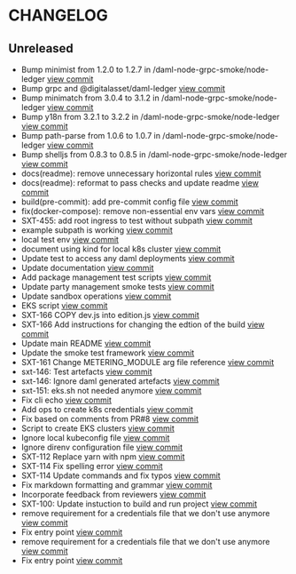 # CHANGELOG

## Unreleased

* Bump minimist from 1.2.0 to 1.2.7 in /daml-node-grpc-smoke/node-ledger [view commit](https://github.com/catenasys/sextant-dev/commit/420ecdea918368201d0d57c4f641a8755279c2d3)
* Bump grpc and @digitalasset/daml-ledger [view commit](https://github.com/catenasys/sextant-dev/commit/1fab2923288678c21da5a4867db5df46f3a1ec00)
* Bump minimatch from 3.0.4 to 3.1.2 in /daml-node-grpc-smoke/node-ledger [view commit](https://github.com/catenasys/sextant-dev/commit/ad2a96e0f75952ae8804cf04e1dd6c360cc86d86)
* Bump y18n from 3.2.1 to 3.2.2 in /daml-node-grpc-smoke/node-ledger [view commit](https://github.com/catenasys/sextant-dev/commit/c754328af174d545d0b780fe09fbd6a54dc282e3)
* Bump path-parse from 1.0.6 to 1.0.7 in /daml-node-grpc-smoke/node-ledger [view commit](https://github.com/catenasys/sextant-dev/commit/025b0a6a0ba0c51feeffe73f39bc5bb6151372f1)
* Bump shelljs from 0.8.3 to 0.8.5 in /daml-node-grpc-smoke/node-ledger [view commit](https://github.com/catenasys/sextant-dev/commit/d8350d97e8bb829a6dd824ab5d31f83451d3e876)
* docs(readme): remove unnecessary horizontal rules [view commit](https://github.com/catenasys/sextant-dev/commit/01572c854b850dbb497a62cacd746b090c96512e)
* docs(readme): reformat to pass checks and update readme [view commit](https://github.com/catenasys/sextant-dev/commit/38d19009958a2f903a992997aabd1dbce069d653)
* build(pre-commit): add pre-commit config file [view commit](https://github.com/catenasys/sextant-dev/commit/9609f3594867677b69f66dd8c9317693c62f490a)
* fix(docker-compose): remove non-essential env vars [view commit](https://github.com/catenasys/sextant-dev/commit/e9034886b79f77ceac84769d61906d5fc6567b71)
* SXT-455: add root ingress to test without subpath [view commit](https://github.com/catenasys/sextant-dev/commit/8bfc737afa2ff3fda205806fdae0a862bee5ad4a)
* example subpath is working [view commit](https://github.com/catenasys/sextant-dev/commit/2eecbb7fac46fceb67d09c3a245dea1b17d9e5fa)
* local test env [view commit](https://github.com/catenasys/sextant-dev/commit/3570dfcecec054be960f7dfb516374fdaeb4a531)
* document using kind for local k8s cluster [view commit](https://github.com/catenasys/sextant-dev/commit/5b75efacd1271bd79b862d932e64a9b44c3cc04f)
* Update test to access any daml deployments [view commit](https://github.com/catenasys/sextant-dev/commit/6ea9fb8b4ea73a29ada4cc36546e71e61f01b235)
* Update documentation [view commit](https://github.com/catenasys/sextant-dev/commit/cd4820b342d4238307a371481d37bc157e7adeb7)
* Add package management test scripts [view commit](https://github.com/catenasys/sextant-dev/commit/8b7fae9dd28403310dadb289e13cdab1a536b39e)
* Update party management smoke tests [view commit](https://github.com/catenasys/sextant-dev/commit/77cc3a111b14127bd8f9f7097a7c7d0ff234b665)
* Update sandbox operations [view commit](https://github.com/catenasys/sextant-dev/commit/ba85b711cf3fe680fa7cd09597a77667b382153f)
* EKS script [view commit](https://github.com/catenasys/sextant-dev/commit/96dbf68356ff6e111666ef9193d9120ef6aba432)
* SXT-166 COPY dev.js into edition.js [view commit](https://github.com/catenasys/sextant-dev/commit/da31523cd44c99ed838a33a8a15251796539292b)
* SXT-166 Add instructions for changing the edtion of the build [view commit](https://github.com/catenasys/sextant-dev/commit/5ad24cd80139a7ecdb467bef4afef0eddc52c14e)
* Update main README [view commit](https://github.com/catenasys/sextant-dev/commit/2aa134fb82e5febf12220d3dfc82dbe3edc43adc)
* Update the smoke test framework [view commit](https://github.com/catenasys/sextant-dev/commit/06e1c65375649ed24baa99e9886e1a5c3f7c67a1)
* SXT-161 Change METERING_MODULE arg file reference [view commit](https://github.com/catenasys/sextant-dev/commit/c2d7b0ccb33797626b325a8336ac52905e4a6c8c)
* sxt-146: Test artefacts [view commit](https://github.com/catenasys/sextant-dev/commit/52543cf53e2eb4bd826cc0e42c8459adda2f6660)
* sxt-146: Ignore daml generated artefacts [view commit](https://github.com/catenasys/sextant-dev/commit/296e71afde7992748d772c44745c428f7a389583)
* sxt-151: eks.sh not needed anymore [view commit](https://github.com/catenasys/sextant-dev/commit/6d3797144eb855524299735447785bd278d73e2f)
* Fix cli echo [view commit](https://github.com/catenasys/sextant-dev/commit/fa2be5d7d58f5ef502fc3056fcc818aff3a13bb3)
* Add ops to create k8s credentials [view commit](https://github.com/catenasys/sextant-dev/commit/6f23bb3601e4f268c2d0a5f64515c09ed3cc04ff)
* Fix based on comments from PR#8 [view commit](https://github.com/catenasys/sextant-dev/commit/ae08757b97db56f64f4b5af5723cfd4be534eeaa)
* Script to create EKS clusters [view commit](https://github.com/catenasys/sextant-dev/commit/f814dbc1b14ffd48beced32b216ddd5796930d39)
* Ignore local kubeconfig file [view commit](https://github.com/catenasys/sextant-dev/commit/af05f7835faeae5f1e7b9d26914b93a70f36d398)
* Ignore direnv configuration file [view commit](https://github.com/catenasys/sextant-dev/commit/28f253d498a05346aaa03873d48558cd93b4d7d7)
* SXT-112 Replace yarn with npm [view commit](https://github.com/catenasys/sextant-dev/commit/c59f6474394c0d9917ccd61bc59d811da8282a85)
* SXT-114 Fix spelling error [view commit](https://github.com/catenasys/sextant-dev/commit/c8d6cd12e5428f6b24f78c968c68ea87fc7f48b0)
* SXT-114 Update commands and fix typos [view commit](https://github.com/catenasys/sextant-dev/commit/0caf0c1a02be8f75ef0a1dcc7822398bc98562e3)
* Fix markdown formatting and grammar [view commit](https://github.com/catenasys/sextant-dev/commit/935e21f8a0deb594a095c99c0cb6cee5c932d963)
* Incorporate feedback from reviewers [view commit](https://github.com/catenasys/sextant-dev/commit/00c3a4a98936b3bbdd16d40f90f193e1750726a5)
* SXT-100: Update instuction to build and run project [view commit](https://github.com/catenasys/sextant-dev/commit/436acbda72586a07a439e1106c67c19a1911d219)
* remove requirement for a credentials file that we don't use anymore [view commit](https://github.com/catenasys/sextant-dev/commit/18c48b1f780f879576bb5823394e52ab944b070f)
* Fix entry point [view commit](https://github.com/catenasys/sextant-dev/commit/bedcc81886f54f5656c63e56e4055234b76e0bea)
* remove requirement for a credentials file that we don't use anymore [view commit](https://github.com/catenasys/sextant-dev/commit/f119a18a8c0934569ee1bcdbd7bb1033eb9eb700)
* Fix entry point [view commit](https://github.com/catenasys/sextant-dev/commit/3664f6a1174eddb3478092a66db5bcdde57d0096)

